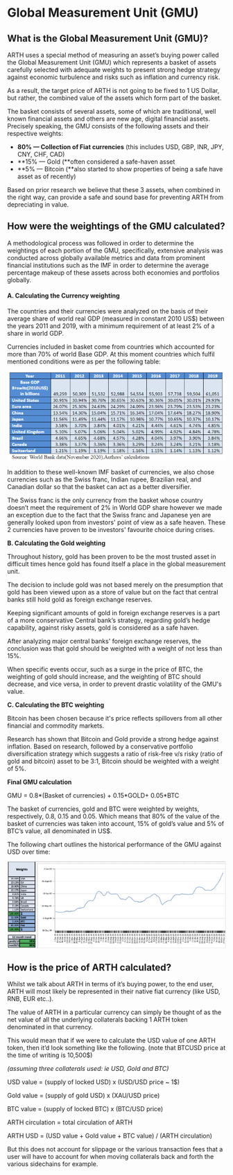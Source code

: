 # Global Measurement Unit \(GMU\)

## What is the Global Measurement Unit \(GMU\)?

ARTH uses a special method of measuring an asset’s buying power called the Global Measurement Unit \(GMU\) which represents a basket of assets carefully selected with adequate weights to present strong hedge strategy against economic turbulence and risks such as inflation and currency risk. 

As a result, the target price of ARTH is not going to be fixed to 1 US Dollar, but rather, the combined value of the assets which form part of the basket.

The basket consists of several assets, some of which are traditional, well known financial assets and others are new age, digital financial assets. Precisely speaking, the GMU consists of the following assets and their respective weights:

* **80% — Collection of Fiat currencies** \(this includes USD, GBP, INR, JPY, CNY, CHF, CAD\)
* **15% — Gold \(**often considered a safe-haven asset
* **5% — Bitcoin \(**also started to show properties of being a safe have asset as of recently\)

Based on prior research we believe that these 3 assets, when combined in the right way, can provide a safe and sound base for preventing ARTH from depreciating in value.

## How were the weightings of the GMU calculated?

A methodological process was followed in order to determine the weightings of each portion of the GMU, specifically, extensive analysis was conducted across globally available metrics and data from prominent financial institutions such as the IMF in order to determine the average percentage makeup of these assets across both economies and portfolios globally.

#### **A. Calculating the Currency weighting**

The countries and their currencies were analyzed on the basis of their average share of world real GDP \(measured in constant 2010 US$\) between the years 2011 and 2019, with a minimum requirement of at least 2% of a share in world GDP.

Currencies included in basket come from countries which accounted for more than 70% of world Base GDP. At this moment countries which fulfil mentioned conditions were as per the following table:

![](../../.gitbook/assets/image%20%286%29.png)

In addition to these well-known IMF basket of currencies, we also chose currencies such as the Swiss franc, Indian rupee, Brazilian real, and Canadian dollar so that the basket can act as a better diversifier. 

The Swiss franc is the only currency from the basket whose country doesn’t meet the requirement of 2% in World GDP share however we made an exception due to the fact that the Swiss franc and Japanese yen are generally looked upon from investors' point of view as a safe heaven. These 2 currencies have proven to be investors' favourite choice during crises.

**B. Calculating the Gold weighting**

Throughout history, gold has been proven to be the most trusted asset in difficult times hence gold has found itself a place in the global measurement unit. 

The decision to include gold was not based merely on the presumption that gold has been viewed upon as a store of value but on the fact that central banks still hold gold as foreign exchange reserves. 

Keeping significant amounts of gold in foreign exchange reserves is a part of a more conservative  Central bank’s strategy, regarding gold’s hedge capability, against risky assets, gold is considered as a safe haven.  

After analyzing major central banks' foreign exchange reserves, the conclusion was that gold should be weighted with a weight of not less than 15%. 

When specific events occur, such as a surge in the price of BTC, the weighting of gold should increase, and the weighting of BTC should decrease, and vice versa, in order to prevent drastic volatility of the GMU's value.

**C. Calculating the BTC weighting**

Bitcoin has been chosen because it's price reflects spillovers from all other financial and commodity markets. 

Research has shown that Bitcoin and Gold provide a strong hedge against inflation. Based on research, followed by a conservative portfolio diversification strategy which suggests a ratio of risk-free v/s risky \(ratio of gold and bitcoin\) asset to be 3:1, Bitcoin should be weighted with a weight of 5%.

**Final GMU calculation**

GMU = 0.8\*\(Basket of currencies\) + 0.15\*GOLD+ 0.05\*BTC

The basket of currencies, gold and BTC were weighted by weights, respectively, 0.8, 0.15 and 0.05. Which means that 80% of the value of the basket of currencies was taken into account, 15% of gold’s value and 5% of BTC’s value, all denominated in US$.

The following chart outlines the historical performance of the GMU against USD over time:

![](../../.gitbook/assets/image%20%2873%29.png)

## How is the price of ARTH calculated?

Whilst we talk about ARTH in terms of it’s buying power, to the end user, ARTH will most likely be represented in their native fiat currency \(like USD, RNB, EUR etc..\). 

The value of ARTH in a particular currency can simply be thought of as the net value of all the underlying collaterals backing 1 ARTH token denominated in that currency. 

This would mean that if we were to calculate the USD value of one ARTH token, then it’d look something like the following. \(note that BTCUSD price at the time of writing is 10,500$\)

_\(assuming three collaterals used: ie USD, Gold and BTC\)_ 

USD value = \(supply of locked USD\)  x \(USD/USD price ~ 1$\) 

Gold value = \(supply of gold USD\) x \(XAU/USD price\)

BTC value = \(supply of locked BTC\) x \(BTC/USD price\) 

ARTH circulation = total circulation of ARTH

ARTH USD = \(USD value + Gold value + BTC value\) / \(ARTH circulation\) 

But this does not account for slippage or the various transaction fees that a user will have to account for when moving collaterals back and forth the various sidechains for example. 



